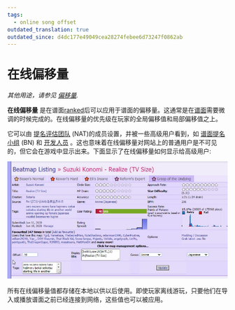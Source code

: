 ```yaml
---
tags:
  - online song offset
outdated_translation: true
outdated_since: d4dc177e49049cea28274febee6d73247f0862ab
---
```


# 在线偏移量

*其他用途，请参见 [偏移量](/wiki/Offset).*

**在线偏移量** 是在谱面[ranked](/wiki/Beatmap/Category#ranked)后可以应用于谱面的偏移量。这通常是在[谱面](/wiki/Beatmap)需要微调的时候完成的。在线偏移量的优先级在玩家的全局偏移值和局部偏移值之上。

它可以由 [提名评估团队](/wiki/People/Nomination_Assessment_Team) (NAT)的成员设置，并被一些高级用户看到，如 [谱面提名小组](/wiki/People/Beatmap_Nominators) (BN) 和 [开发人员](/wiki/People/Global_Moderation_Team) 。这也意味着在线偏移量对网站上的普通用户是不可见的，但它会在游戏中显示出来。下面显示了在线偏移量如何显示给高级用户:

![在线偏移量在网页上的演示](img/beatmap-management-panel.jpg)

所有在线偏移量值都存储在本地以供以后使用。即使玩家离线游玩，只要他们在导入或播放谱面之前已经连接到网络，这些值也可以被应用。
